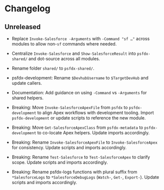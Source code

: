 # Changelog

## Unreleased

- Replace `Invoke-Salesforce -Arguments` with `-Command "sf …"` across modules to allow non-`sf` commands where needed.
- Centralize `Invoke-Salesforce` and `Show-SalesforceResult` into `psfdx-shared/` and dot-source across all modules.
- Rename folder `shared/` to `psfdx-shared/`.
- psfdx-development: Rename `$DevhubUsername` to `$TargetDevHub` and update callers.
- Documentation: Add guidance on using `-Command` vs `-Arguments` for shared helpers.

 - Breaking: Move `Invoke-SalesforceApexFile` from `psfdx` to `psfdx-development` to align Apex workflows with development tooling. Import `psfdx-development` or update scripts to reference the new module.
 - Breaking: Move `Get-SalesforceApexClass` from `psfdx-metadata` to `psfdx-development` to co-locate Apex helpers. Update imports accordingly.
 - Breaking: Rename `Invoke-SalesforceApexFile` to `Invoke-SalesforceApex` for consistency. Update scripts and imports accordingly.
 - Breaking: Rename `Test-Salesforce` to `Test-SalesforceApex` to clarify scope. Update scripts and imports accordingly.
- Breaking: Rename psfdx-logs functions with plural suffix from `*SalesforceLogs` to `*SalesforceDebugLogs` (`Watch-`, `Get-`, `Export-`). Update scripts and imports accordingly.
